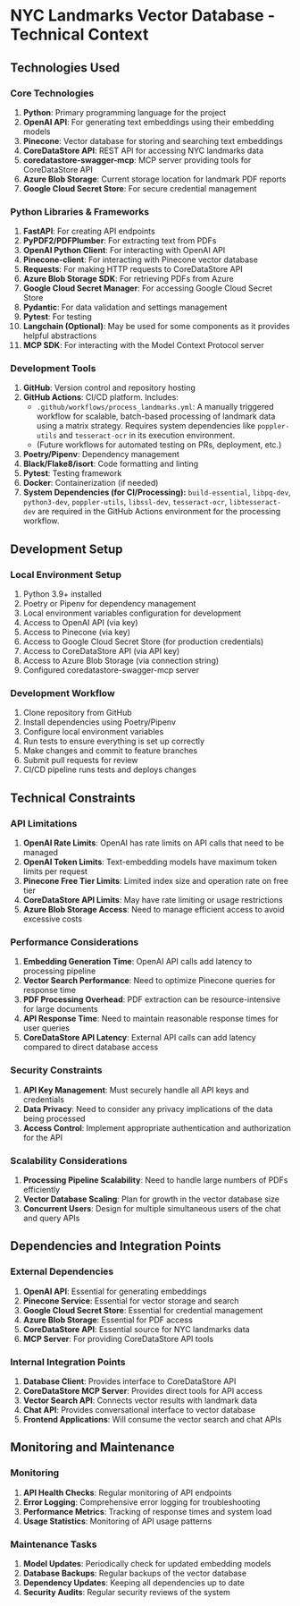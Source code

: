 # NYC Landmarks Vector Database - Technical Context

## Technologies Used

### Core Technologies
1. **Python**: Primary programming language for the project
2. **OpenAI API**: For generating text embeddings using their embedding models
3. **Pinecone**: Vector database for storing and searching text embeddings
4. **CoreDataStore API**: REST API for accessing NYC landmarks data
5. **coredatastore-swagger-mcp**: MCP server providing tools for CoreDataStore API
6. **Azure Blob Storage**: Current storage location for landmark PDF reports
7. **Google Cloud Secret Store**: For secure credential management

### Python Libraries & Frameworks
1. **FastAPI**: For creating API endpoints
2. **PyPDF2/PDFPlumber**: For extracting text from PDFs
3. **OpenAI Python Client**: For interacting with OpenAI API
4. **Pinecone-client**: For interacting with Pinecone vector database
5. **Requests**: For making HTTP requests to CoreDataStore API
6. **Azure Blob Storage SDK**: For retrieving PDFs from Azure
7. **Google Cloud Secret Manager**: For accessing Google Cloud Secret Store
8. **Pydantic**: For data validation and settings management
9. **Pytest**: For testing
10. **Langchain (Optional)**: May be used for some components as it provides helpful abstractions
11. **MCP SDK**: For interacting with the Model Context Protocol server

### Development Tools
1. **GitHub**: Version control and repository hosting
2. **GitHub Actions**: CI/CD platform. Includes:
    - `.github/workflows/process_landmarks.yml`: A manually triggered workflow for scalable, batch-based processing of landmark data using a matrix strategy. Requires system dependencies like `poppler-utils` and `tesseract-ocr` in its execution environment.
    - (Future workflows for automated testing on PRs, deployment, etc.)
3. **Poetry/Pipenv**: Dependency management
4. **Black/Flake8/isort**: Code formatting and linting
5. **Pytest**: Testing framework
6. **Docker**: Containerization (if needed)
7. **System Dependencies (for CI/Processing):** `build-essential`, `libpq-dev`, `python3-dev`, `poppler-utils`, `libssl-dev`, `tesseract-ocr`, `libtesseract-dev` are required in the GitHub Actions environment for the processing workflow.

## Development Setup

### Local Environment Setup
1. Python 3.9+ installed
2. Poetry or Pipenv for dependency management
3. Local environment variables configuration for development
4. Access to OpenAI API (via key)
5. Access to Pinecone (via key)
6. Access to Google Cloud Secret Store (for production credentials)
7. Access to CoreDataStore API (via API key)
8. Access to Azure Blob Storage (via connection string)
9. Configured coredatastore-swagger-mcp server

### Development Workflow
1. Clone repository from GitHub
2. Install dependencies using Poetry/Pipenv
3. Configure local environment variables
4. Run tests to ensure everything is set up correctly
5. Make changes and commit to feature branches
6. Submit pull requests for review
7. CI/CD pipeline runs tests and deploys changes

## Technical Constraints

### API Limitations
1. **OpenAI Rate Limits**: OpenAI has rate limits on API calls that need to be managed
2. **OpenAI Token Limits**: Text-embedding models have maximum token limits per request
3. **Pinecone Free Tier Limits**: Limited index size and operation rate on free tier
4. **CoreDataStore API Limits**: May have rate limiting or usage restrictions
5. **Azure Blob Storage Access**: Need to manage efficient access to avoid excessive costs

### Performance Considerations
1. **Embedding Generation Time**: OpenAI API calls add latency to processing pipeline
2. **Vector Search Performance**: Need to optimize Pinecone queries for response time
3. **PDF Processing Overhead**: PDF extraction can be resource-intensive for large documents
4. **API Response Time**: Need to maintain reasonable response times for user queries
5. **CoreDataStore API Latency**: External API calls can add latency compared to direct database access

### Security Constraints
1. **API Key Management**: Must securely handle all API keys and credentials
2. **Data Privacy**: Need to consider any privacy implications of the data being processed
3. **Access Control**: Implement appropriate authentication and authorization for the API

### Scalability Considerations
1. **Processing Pipeline Scalability**: Need to handle large numbers of PDFs efficiently
2. **Vector Database Scaling**: Plan for growth in the vector database size
3. **Concurrent Users**: Design for multiple simultaneous users of the chat and query APIs

## Dependencies and Integration Points

### External Dependencies
1. **OpenAI API**: Essential for generating embeddings
2. **Pinecone Service**: Essential for vector storage and search
3. **Google Cloud Secret Store**: Essential for credential management
4. **Azure Blob Storage**: Essential for PDF access
5. **CoreDataStore API**: Essential source for NYC landmarks data
6. **MCP Server**: For providing CoreDataStore API tools

### Internal Integration Points
1. **Database Client**: Provides interface to CoreDataStore API
2. **CoreDataStore MCP Server**: Provides direct tools for API access
3. **Vector Search API**: Connects vector results with landmark data
4. **Chat API**: Provides conversational interface to vector database
5. **Frontend Applications**: Will consume the vector search and chat APIs

## Monitoring and Maintenance

### Monitoring
1. **API Health Checks**: Regular monitoring of API endpoints
2. **Error Logging**: Comprehensive error logging for troubleshooting
3. **Performance Metrics**: Tracking of response times and system load
4. **Usage Statistics**: Monitoring of API usage patterns

### Maintenance Tasks
1. **Model Updates**: Periodically check for updated embedding models
2. **Database Backups**: Regular backups of the vector database
3. **Dependency Updates**: Keeping all dependencies up to date
4. **Security Audits**: Regular security reviews of the system
